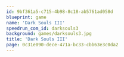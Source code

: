 ```yaml
---
id: 9bf361a5-c715-4b98-8c18-ab5761ad058d
blueprint: game
name: 'Dark Souls III'
speedrun_com_id: darksouls3
background: games/darksouls3.jpg
title: 'Dark Souls III'
page: 0c31e090-dece-471a-bc33-cbb63e3c0da2
---
```

